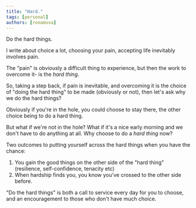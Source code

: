 ```yaml
---
title: "Hard."
tags: [personal]
authors: [ronamosa]
---
```


Do the hard things.

I write about choice a lot, choosing your pain, accepting life inevitably involves pain.

The "pain" is obviously a difficult thing to experience, but then the work to overcome it- is the _hard thing_.

So, taking a step back, if pain is inevitable, and overcoming it is the choice of "doing the hard thing" to be made (obviously or not), then let's ask why we do the hard things?

Obviously if you're in the hole, you could choose to stay there, the other choice being to do a hard thing.

But what if we're not in the hole? What if it's a nice early morning and we don't have to do anything at all. Why choose to do a _hard thing_ now?

Two outcomes to putting yourself across the hard things when you have the chance:

1. You gain the good things on the other side of the "hard thing" (resilience, self-confidence, tenacity etc)
2. When hardship finds you, you know you've crossed to the other side before.

"Do the hard things" is both a call to service every day for you to choose, and an encouragement to those who don't have much choice.
